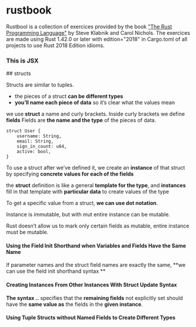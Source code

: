 # rustbook
Rustbool is a collection of exercices provided by the book ["The Rust Programming Language"](https://doc.rust-lang.org/book/title-page.html) by Steve Klabnik and Carol Nichols.
The exercices are made using Rust 1.42.0 or later with edition="2018" in Cargo.toml of all projects to use Rust 2018 Edition idioms. 


<div style={{ padding: '20px', backgroundColor: 'green' }}>
  <h3>This is JSX</h3>
</div>
## structs

Structs are similar to tuples.

- the pieces of a struct **can be different types**
- **you’ll name each piece of data** so it’s clear what the values mean

we use **struct** a name  and curly brackets. 
Inside curly brackets we define **fields** 
Fields are **the name and the type** of the pieces of data.

```
struct User {
    username: String, 
    email: String,
    sign_in_count: u64,
    active: bool,
}
```
To use a struct after we’ve defined it, we create an **instance** of that struct by specifying **concrete values for each of the fields**

the **struct** definition is like a general **template for the type**, and **instances** fill in that template with **particular data** to create values of the type

To get a specific value from a struct, **we can use dot notation**. 

Instance is immutable, but with mut entire instance can be mutable.

Rust doesn’t allow us to mark only certain fields as mutable, entire instance must be mutable.

#### Using the Field Init Shorthand when Variables and Fields Have the Same Name

If parameter names and the struct field names are exactly the same, **we can use the field init shorthand syntax **

#### Creating Instances From Other Instances With Struct Update Syntax

**The syntax ..** specifies that the **remaining fields** not explicitly set should have the **same value as** the fields in the **given instance**.

#### Using Tuple Structs without Named Fields to Create Different Types







